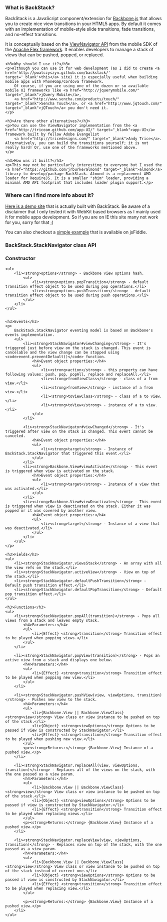 <div>
    <h3>What is BackStack?</h3>
    <p>
        BackStack is a JavaScript component/extension for <a href="http://documentcloud.github.com/backbone" target="_blank">Backbone.js</a> that allows you to create nice view
        transitions in your HTML5 apps. By default it comes with an implementation of mobile-style slide transitions, fade
        transitions, and no-effect transitions.
    </p>
    <p>
        It is conceptually based on the <a href="http://help.adobe.com/en_US/FlashPlatform/reference/actionscript/3/spark/components/ViewNavigator.html" target="_blank">ViewNavigator API</a> from the mobile SDK of the <a href="http://incubator.apache.org/flex/" target="_blank">Apache Flex framework</a>. It enables developers to manage a stack of views that can be pushed, popped, or replaced.
    </p>

    <h3>Why should I use it?</h3>
    <p>Although you can use it for web development (as I did to create <a href='http://pwalczyszyn.github.com/backstack/' target='_blank'>this</a> site) it is especially useful when building mobile apps with PhoneGap/Cordova framework.
        Of course, if you are using one of the dozen or so available mobile UI frameworks like <a href="http://jquerymobile.com/" target="_blank">jQuery Mobile</a>,
        <a href="http://www.sencha.com/products/touch/" target="_blank">Sencha Touch</a>, or <a href="http://www.jqtouch.com/" target="_blank">jQTouch</a> you don't need it.
    </p>

    <h3>Are there other alternatives?</h3>
    <p>You can use the ViewNavigator implementation from the <a href="http://triceam.github.com/app-UI/" target="_blank">app-UI</a> framework built by fellow Adobe Evangelist
        <a href="http://tricedesigns.com/" target="_blank">Andy Trice</a>. Alternatively, you can build the transitions yourself; it is not really hard! Or, use one of the frameworks mentioned above.
    </p>

    <h3>How was it built?</h3>
    <p>This may not be particularly interesting to everyone but I used the <a href="https://github.com/jrburke/almond" target="_blank">almond</a> library to develop/package BackStack. Almond is a replacement AMD loader for RequireJS. It is a smaller "shim" loader, providing a minimal AMD API footprint that includes loader plugin support.</p>
</div>

### Where can I find more info about it?
<a href='http://pwalczyszyn.github.com/backstack' target='_blank'>Here is a demo site</a> that is actually built with BackStack. Be aware of a disclaimer that I only tested it with WebKit based browsers as I mainly used it for mobile apps development. So if you are on IE this site many not work for you, sorry for that ;)

You can also checkout a <a href='http://jsfiddle.net/pwalczyszyn/dwRQU' target='_blank'>simple example</a> that is available on jsFiddle.

### BackStack.StackNavigator class API
<div>
    <h3>Constructor</h3>


    <ul>
        <li><strong>options</strong> - Backbone view options hash.
            <ul>
                <li><strong>options.popTransition</strong> - default transition effect object to be used during pop operations.</li>
                <li><strong>options.pushTransition</strong> - default transition effect object to be used during push operations.</li>
            </ul>
        </li>
    </ul>


    <h3>Events</h3>
    <p>
        BackStack.StackNavigator eventing model is based on Backbone's events implementation.
        <ul>
            <li><strong>StackNavigator#viewChanging</strong> - It's triggered just before view on the stack is changed. This event is cancelable and the view change can be stopped using <code>event.preventDefault()</code> function.
                <h4>Event object properties:</h4>
                <ul>
                    <li><strong>action</strong> - this property can have following values: push, pop, popAll, replace and replaceAll.</li>
                    <li><strong>fromViewClass</strong> - class of a from view.</li>
                    <li><strong>fromView</strong> - instance of a from view.</li>
                    <li><strong>toViewClass</strong> - class of a to view.</li>
                    <li><strong>toView</strong> - instance of a to view.</li>
                </ul>
            </li>

            <li><strong>StackNavigator#viewChanged</strong> - It's triggered after view on the stack is changed. This event cannot be canceled.
                <h4>Event object properties:</h4>
                <ul>
                    <li><strong>target</strong> - Instance of BackStack.StackNavigator that triggered this event.</li>
                </ul>
            </li>
            <li><strong>Backbone.View#viewActivate</strong> - This event is triggered when view is activated on the stack.
                <h4>Event object properties:</h4>
                <ul>
                    <li><strong>target</strong> - Instance of a view that was activated.</li>
                </ul>
            </li>
            <li><strong>Backbone.View#viewDeactivate</strong> - This event is triggered when view is deactivated on the stack. Either it was popped or it was covered by another view.
                <h4>Event object properties:</h4>
                <ul>
                    <li><strong>target</strong> - Instance of a view that was deactivated.</li>
                </ul>
            </li>
        </ul>
    </p>

    <h3>Fields</h3>
    <ul>
        <li><strong>StackNavigator.viewsStack</strong> - An array with all the view refs on the stack.</li>
        <li><strong>StackNavigator.activeView</strong> - View on top of the stack.</li>
        <li><strong>StackNavigator.defaultPushTransition</strong> - Default push transition effect.</li>
        <li><strong>StackNavigator.defaultPopTransition</strong> - Default pop transition effect.</li>
    </ul>

    <h3>Functions</h3>
    <ul>
        <li><strong>StackNavigator.popAll(transition)</strong> - Pops all views from a stack and leaves empty stack.
            <h4>Parameters:</h4>
            <ul>
                <li>{Effect} <strong>transition</strong> Transition effect to be played when popping views.</li>
            </ul>
        </li>

        <li><strong>StackNavigator.popView(transition)</strong> - Pops an active view from a stack and displays one below.
            <h4>Parameters:</h4>
            <ul>
                <li>{Effect} <strong>transition</strong> Transition effect to be played when popping new view.</li>
            </ul>
        </li>

        <li><strong>StackNavigator.pushView(view, viewOptions, transition)</strong> - Pushes new view to the stack.
            <h4>Parameters:</h4>
            <ul>
                <li>{Backbone.View || Backbone.ViewClass} <strong>view</strong> View class or view instance to be pushed on top of the stack.</li>
                <li>{Object} <strong>viewOptions</strong> Options to be passed if view is constructed by StackNavigator.</li>
                <li>{Effect} <strong>transition</strong> Transition effect to be played when pushing new view.</li>
            </ul>
            <p><strong>Returns:</strong> {Backbone.View} Instance of a pushed view.</p>
        </li>

        <li><strong>StackNavigator.replaceAll(view, viewOptions, transition)</strong> - Replaces all of the views on the stack, with the one passed as a view param.
            <h4>Parameters:</h4>
            <ul>
                <li>{Backbone.View || Backbone.ViewClass} <strong>view</strong> View class or view instance to be pushed on top of the stack.</li>
                <li>{Object} <strong>viewOptions</strong> Options to be passed if view is constructed by StackNavigator.</li>
                <li>{Effect} <strong>transition</strong> Transition effect to be played when replacing views.</li>
            </ul>
            <p><strong>Returns:</strong> {Backbone.View} Instance of a pushed view.</p>
        </li>

        <li><strong>StackNavigator.replaceView(view, viewOptions, transition)</strong> - Replaces view on top of the stack, with the one passed as a view param.
            <h4>Parameters:</h4>
            <ul>
                <li>{Backbone.View || Backbone.ViewClass} <strong>view</strong> View class or view instance to be pushed on top of the stack instead of current one.</li>
                <li>{Object} <strong>viewOptions</strong> Options to be passed if view is constructed by StackNavigator.</li>
                <li>{Effect} <strong>transition</strong> Transition effect to be played when replacing view.</li>
            </ul>

            <p><strong>Returns:</strong> {Backbone.View} Instance of a pushed view.</p>
        </li>
    </ul>
</div>
